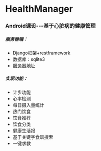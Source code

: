 # HealthManager
### Android课设---基于心脏病的健康管理

##### 服务器端：

* Django框架+restframework
* 数据库：sqlite3
* [服务器地址](https://github.com/wangyufei1006/HealthManagerWeb.git)

##### 实现功能：

* 计步功能
* 心率检测
* 每日摄入量统计
* 热门饮食
* 饮食推荐
* 饮食分类
* 健康生活报
* 基于关键字食谱搜索
* 一键求救
